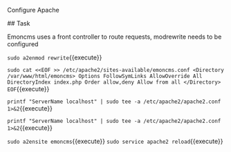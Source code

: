 Configure Apache

## Task

Emoncms uses a front controller to route requests, modrewrite needs to be configured

`sudo a2enmod rewrite`{{execute}}

`sudo cat <<EOF >> /etc/apache2/sites-available/emoncms.conf
<Directory /var/www/html/emoncms>
    Options FollowSymLinks
    AllowOverride All
    DirectoryIndex index.php
    Order allow,deny
    Allow from all
</Directory>
EOF`{{execute}}

`printf "ServerName localhost" | sudo tee -a /etc/apache2/apache2.conf 1>&2`{{execute}}

`printf "ServerName localhost" | sudo tee -a /etc/apache2/apache2.conf 1>&2`{{execute}}

`sudo a2ensite emoncms`{{execute}}
`sudo service apache2 reload`{{execute}}
